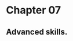 <!--
 * @FilePath: readme.md
 * @Author: ModestWang 1598593280@qq.com
 * @Date: 2024-08-01 00:39:55
 * @LastEditors: ModestWang
 * @LastEditTime: 2024-08-01 00:45:59
 * 2024 by ModestWang, All Rights Reserved.
 * @Descripttion: 
-->
# Chapter 07
## Advanced skills.
